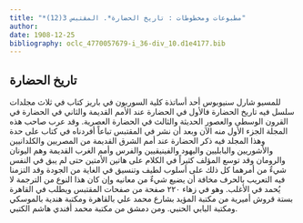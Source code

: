 ```yaml
---
title: "*مطبوعات ومخطوطات : تاريخ الحضارة*. المقتبس 3(12)"
author: 
date: 1908-12-25
bibliography: oclc_4770057679-i_36-div_10.d1e4177.bib
---
```




##  تاريخ الحضارة 


 للمسيو شارل سنيوبوس  أحد  أساتذة كلية السوربون في باريز كتاب في  ثلاث  مجلدات سلسل فيه تاريخ الحضارة فالأول في الحضارة عند الأمم القديمة والثاني في الحضارة في القرون الوسطى والعصور الحديثة والثالث في الحضارة العصرية. وقد عرب صاحب هذه المجلة الجزء الأول منه الآن وبعد أن نشر في المقتبس تباعاً أفردناه في كتاب على حدة وهذا المجلد فيه ذكر الحضارة عند أمم الشرق القديمة من المصريين والكلدانيين والأشوريين والبابليين واليهود والفينيقيين والفرس وأمم الغرب القديمة وهم اليونان والرومان وقد توسع المؤلف كثيراً في الكلام على هاتين الأمتين حتى لم يبق في النفس شيءٌ من أمرهما كل ذلك على أسلوب لطيف وتنسيق في الغاية من الجودة وقد التزمنا فيه التعريب بالحرف مخافة أن يضيع شيءٌ من معانيه وإن كان هذا النوع من الترجمة لا يُحمد في الأغلب. وهو في زهاء  ٢٢٠  صفحة من صفحات المقتبس ويطلب في القاهرة بستة قروش أميرية من مكتبة   المؤيد بشارع محمد علي بالقاهرة ومكتبة هندية بالموسكي ومكتبة البابي الحنبي. ومن دمشق من مكتبة محمد أفندي هاشم الكتبي. 
